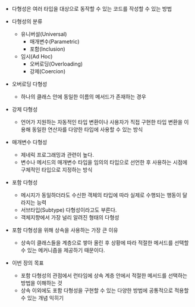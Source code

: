 - 다형성은 여러 타입을 대상으로 동작할 수 있는 코드를 작성할 수 있는 방법
- 다형성의 분류
  - 유니버설(Universal)
    - 매개변수(Parametric)
    - 포함(Inclusion)
  - 임시(Ad Hoc)
    - 오버로딩(Overloading)
    - 강제(Coercion)
- 오버로딩 다형성
    - 하나의 클래스 안에 동일한 이름의 메서드가 존재하는 경우
- 강제 다형성
  - 언어가 지원하는 자동적인 타입 변환이나 사용자가 직접 구현한 타입 변환을 이용해 동일한 연산자를 다양한 타입에 사용할 수 있는 방식
- 매개변수 다형성
  - 제네릭 프로그래밍과 관련이 높다.
  - 변수나 메서드의 매개변수 타입을 임의의 타입으로 선언한 후 사용하는 시점에 구체적인 타입으로 지정하는 방식
- 포함 다형성
  - 메시지가 동일하더라도 수신한 객체의 타입에 따라 실제로 수행되는 행동이 달라지는 능력
  - 서브타입(Subtype) 다형성이라고도 부른다.
  - 객체지향에서 가장 널리 알려진 형태의 다형성
- 포함 다형성을 위해 상속을 사용하는 가장 큰 이유
  - 상속이 클래스들을 계층으로 쌓아 올린 후 상황에 따라 적절한 메서드를 선택할 수 있는 메커니즘을 제공하기 때문이다.

- 이번 장의 목표
  - 포함 다형성의 관점에서 런타임에 상속 계층 안에서 적절한 메서드를 선택하는 방법을 이해하는 것
  - 상속 이외에도 포함 다형성을 구현할 수 있는 다양한 방법에 공통적으로 적용할 수 있는 개념 익히기